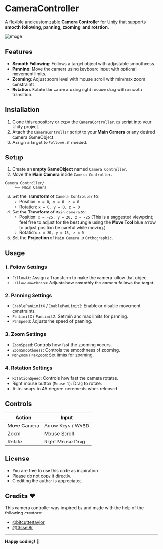 # CameraController

A flexible and customizable **Camera Controller** for Unity that supports **smooth following, panning, zooming, and rotation**.

![image](https://github.com/user-attachments/assets/a1431736-3bce-438d-86da-ff5d5216c948)

## Features
- **Smooth Following**: Follows a target object with adjustable smoothness.
- **Panning**: Move the camera using keyboard input with optional movement limits.
- **Zooming**: Adjust zoom level with mouse scroll with min/max zoom constraints.
- **Rotation**: Rotate the camera using right mouse drag with smooth transition.

## Installation
1. Clone this repository or copy the `CameraController.cs` script into your Unity project.
2. Attach the `CameraController` script to your **Main Camera** or any desired camera GameObject.
3. Assign a target to `FollowAt` if needed.

## Setup
1. Create an **empty GameObject** named `Camera Controller`.
2. Move the **Main Camera** inside `Camera Controller`.

```
Camera Controller/
    └── Main Camera
```

3. Set the **Transform** of `Camera Controller` to:
   - Position: `x = 0, y = 0, z = 0`
   - Rotation: `x = 0, y = 0, z = 0`
4. Set the **Transform** of `Main Camera` to:
   - Position: `x = -25, y = 20, z = -25` (This is a suggested viewpoint; feel free to adjust for the best angle using the **Move Tool** blue arrow to adjust position be careful while moving.)
   - Rotation: `x = 30, y = 45, z = 0`
5. Set the **Projection** of `Main Camera` to `Orthographic`.

## Usage
### 1. Follow Settings
- `FollowAt`: Assign a Transform to make the camera follow that object.
- `FollowSmoothness`: Adjusts how smoothly the camera follows the target.

### 2. Panning Settings
- `EnablePanLimitX` / `EnablePanLimitZ`: Enable or disable movement constraints.
- `PanLimitX` / `PanLimitZ`: Set min and max limits for panning.
- `PanSpeed`: Adjusts the speed of panning.

### 3. Zoom Settings
- `ZoomSpeed`: Controls how fast the zooming occurs.
- `ZoomSmoothness`: Controls the smoothness of zooming.
- `MinZoom` / `MaxZoom`: Set limits for zooming.

### 4. Rotation Settings
- `RotationSpeed`: Controls how fast the camera rotates.
- Right mouse button (`Mouse 1`): Drag to rotate.
- Auto-snaps to 45-degree increments when released.

## Controls
| Action       | Input |
|-------------|-------|
| Move Camera | Arrow Keys / WASD |
| Zoom        | Mouse Scroll |
| Rotate      | Right Mouse Drag |

## License
- You are free to use this code as inspiration.
- Please do not copy it directly.
- Crediting the author is appreciated.

## Credits ❤️

This camera controller was inspired by and made with the help of the following creators:

- [@bitcuttertaylor](https://www.youtube.com/@bitcuttertaylor)
- [@t3ssel8r](https://www.youtube.com/watch?v=ij555s4mAuI)

---
**Happy coding! 🚀**
